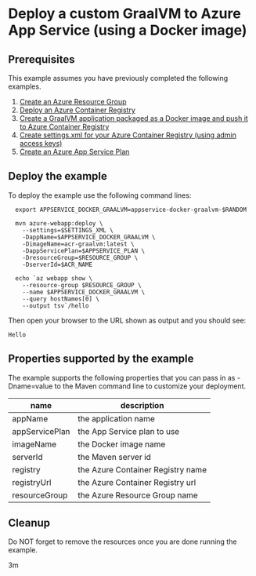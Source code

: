 
# Deploy a custom GraalVM to Azure App Service (using a Docker image)

## Prerequisites

This example assumes you have previously completed the following examples.

1. [Create an Azure Resource Group](../../group/create/)
1. [Deploy an Azure Container Registry](../../acr/create/)
1. [Create a GraalVM application packaged as a Docker image and push it to Azure Container Registry](../../acr/graalvm/)
1. [Create settings.xml for your Azure Container Registry (using admin access keys)](../../acr/create-access-keys-settings-xml/)
1. [Create an Azure App Service Plan](../create-plan/)

## Deploy the example

<!-- workflow.include(../create-plan/README.md) -->

To deploy the example use the following command lines:

```shell
  export APPSERVICE_DOCKER_GRAALVM=appservice-docker-graalvm-$RANDOM

  mvn azure-webapp:deploy \
    --settings=$SETTINGS_XML \
    -DappName=$APPSERVICE_DOCKER_GRAALVM \
    -DimageName=acr-graalvm:latest \
    -DappServicePlan=$APPSERVICE_PLAN \
    -DresourceGroup=$RESOURCE_GROUP \
    -DserverId=$ACR_NAME

  echo `az webapp show \
    --resource-group $RESOURCE_GROUP \
    --name $APPSERVICE_DOCKER_GRAALVM \
    --query hostNames[0] \
    --output tsv`/hello
```

Then open your browser to the URL shown as output and you should see:

```text
Hello
```

## Properties supported by the example

The example supports the following properties that you can pass in as -Dname=value
to the Maven command line to customize your deployment.

| name                   | description                       |
|------------------------|-----------------------------------|
| appName                | the application name              |
| appServicePlan         | the App Service plan to use       |
| imageName              | the Docker image name             |
| serverId               | the Maven server id               |
| registry               | the Azure Container Registry name |
| registryUrl            | the Azure Container Registry url  |
| resourceGroup          | the Azure Resource Group name     |

## Cleanup

Do NOT forget to remove the resources once you are done running the example.

3m
